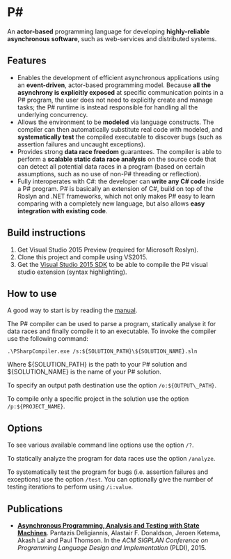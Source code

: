 P#
====================
An **actor-based** programming language for developing **highly-reliable asynchronous software**, such as web-services and distributed systems.

## Features
- Enables the development of efficient asynchronous applications using an **event-driven**, actor-based programming model. Because **all the asynchrony is explicitly exposed** at specific communication points in a P# program, the user does not need to explicitly create and manage tasks; the P# runtime is instead responsible for handling all the underlying concurrency.
- Allows the environment to be **modeled** via language constructs. The compiler can then automatically substitute real code with modeled, and **systematically test** the compiled executable to discover bugs (such as assertion failures and uncaught exceptions).
- Provides strong **data race freedom** guarantees. The compiler is able to perform a **scalable static data race analysis** on the source code that can detect all potential data races in a program (based on certain assumptions, such as no use of non-P# threading or reflection).
- Fully interoperates with C#: the developer can **write any C# code** inside a P# program. P# is basically an extension of C#, build on top of the Roslyn and .NET frameworks, which not only makes P# easy to learn comparing with a completely new language, but also allows **easy integration with existing code**.

## Build instructions
1. Get Visual Studio 2015 Preview (required for Microsoft Roslyn).
2. Clone this project and compile using VS2015.
3. Get the [Visual Studio 2015 SDK](https://www.microsoft.com/en-us/download/details.aspx?id=46850) to be able to compile the P# visual studio extension (syntax highlighting).

## How to use
A good way to start is by reading the [manual](https://cdn.rawgit.com/p-org/PSharp/master/Docs/Manual/out/manual.pdf).

The P# compiler can be used to parse a program, statically analyse it for data races and finally compile it to an executable. To invoke the compiler use the following command:

```
.\PSharpCompiler.exe /s:${SOLUTION_PATH}\${SOLUTION_NAME}.sln
```

Where ${SOLUTION\_PATH} is the path to your P# solution and ${SOLUTION\_NAME} is the name of your P# solution.

To specify an output path destination use the option `/o:${OUTPUT\_PATH}`.

To compile only a specific project in the solution use the option `/p:${PROJECT_NAME}`.

## Options

To see various available command line options use the option `/?`.

To statically analyze the program for data races use the option `/analyze`.

To systematically test the program for bugs (i.e. assertion failures and exceptions) use the option `/test`. You can optionally give the number of testing iterations to perform using `/i:value`.

## Publications
- **[Asynchronous Programming, Analysis and Testing with State Machines](https://dl.acm.org/citation.cfm?id=2737996)**. Pantazis Deligiannis, Alastair F. Donaldson, Jeroen Ketema, Akash Lal and Paul Thomson. In the *ACM SIGPLAN Conference on Programming Language Design and Implementation* (PLDI), 2015.
